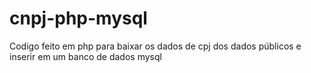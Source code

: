 # cnpj-php-mysql

Codigo feito em php para baixar os dados de cpj dos dados públicos e inserir em um banco de dados mysql
